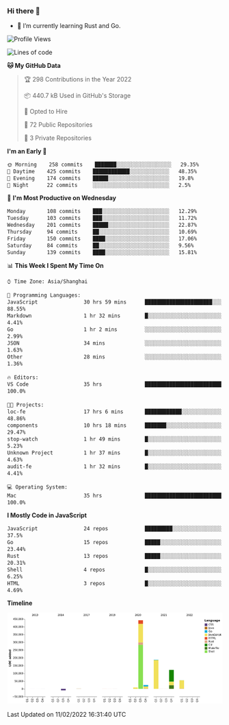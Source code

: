 ### Hi there 👋

- 🌱 I’m currently learning Rust and Go.

<!--START_SECTION:waka-->
![Profile Views](http://img.shields.io/badge/Profile%20Views-1-blue)

![Lines of code](https://img.shields.io/badge/From%20Hello%20World%20I%27ve%20Written-837%20Thousand%20lines%20of%20code-blue)

**🐱 My GitHub Data** 

> 🏆 298 Contributions in the Year 2022
 > 
> 📦 440.7 kB Used in GitHub's Storage 
 > 
> 💼 Opted to Hire
 > 
> 📜 72 Public Repositories 
 > 
> 🔑 3 Private Repositories  
 > 
**I'm an Early 🐤** 

```text
🌞 Morning    258 commits    ███████░░░░░░░░░░░░░░░░░░   29.35% 
🌆 Daytime    425 commits    ████████████░░░░░░░░░░░░░   48.35% 
🌃 Evening    174 commits    █████░░░░░░░░░░░░░░░░░░░░   19.8% 
🌙 Night      22 commits     ░░░░░░░░░░░░░░░░░░░░░░░░░   2.5%

```
📅 **I'm Most Productive on Wednesday** 

```text
Monday       108 commits    ███░░░░░░░░░░░░░░░░░░░░░░   12.29% 
Tuesday      103 commits    ███░░░░░░░░░░░░░░░░░░░░░░   11.72% 
Wednesday    201 commits    █████░░░░░░░░░░░░░░░░░░░░   22.87% 
Thursday     94 commits     ██░░░░░░░░░░░░░░░░░░░░░░░   10.69% 
Friday       150 commits    ████░░░░░░░░░░░░░░░░░░░░░   17.06% 
Saturday     84 commits     ██░░░░░░░░░░░░░░░░░░░░░░░   9.56% 
Sunday       139 commits    ████░░░░░░░░░░░░░░░░░░░░░   15.81%

```


📊 **This Week I Spent My Time On** 

```text
⌚︎ Time Zone: Asia/Shanghai

💬 Programming Languages: 
JavaScript               30 hrs 59 mins      ██████████████████████░░░   88.55% 
Markdown                 1 hr 32 mins        █░░░░░░░░░░░░░░░░░░░░░░░░   4.41% 
Go                       1 hr 2 mins         ░░░░░░░░░░░░░░░░░░░░░░░░░   2.99% 
JSON                     34 mins             ░░░░░░░░░░░░░░░░░░░░░░░░░   1.63% 
Other                    28 mins             ░░░░░░░░░░░░░░░░░░░░░░░░░   1.36%

🔥 Editors: 
VS Code                  35 hrs              █████████████████████████   100.0%

🐱‍💻 Projects: 
loc-fe                   17 hrs 6 mins       ████████████░░░░░░░░░░░░░   48.86% 
components               10 hrs 18 mins      ███████░░░░░░░░░░░░░░░░░░   29.47% 
stop-watch               1 hr 49 mins        █░░░░░░░░░░░░░░░░░░░░░░░░   5.23% 
Unknown Project          1 hr 37 mins        █░░░░░░░░░░░░░░░░░░░░░░░░   4.63% 
audit-fe                 1 hr 32 mins        █░░░░░░░░░░░░░░░░░░░░░░░░   4.41%

💻 Operating System: 
Mac                      35 hrs              █████████████████████████   100.0%

```

**I Mostly Code in JavaScript** 

```text
JavaScript               24 repos            █████████░░░░░░░░░░░░░░░░   37.5% 
Go                       15 repos            █████░░░░░░░░░░░░░░░░░░░░   23.44% 
Rust                     13 repos            █████░░░░░░░░░░░░░░░░░░░░   20.31% 
Shell                    4 repos             █░░░░░░░░░░░░░░░░░░░░░░░░   6.25% 
HTML                     3 repos             █░░░░░░░░░░░░░░░░░░░░░░░░   4.69%

```


**Timeline**

![Chart not found](https://raw.githubusercontent.com/elton/elton/main/charts/bar_graph.png) 


 Last Updated on 11/02/2022 16:31:40 UTC
<!--END_SECTION:waka-->

<!--
**elton/elton** is a ✨ _special_ ✨ repository because its `README.md` (this file) appears on your GitHub profile.

Here are some ideas to get you started:

- 🔭 I’m currently working on ...
- 🌱 I’m currently learning ...
- 👯 I’m looking to collaborate on ...
- 🤔 I’m looking for help with ...
- 💬 Ask me about ...
- 📫 How to reach me: ...
- 😄 Pronouns: ...
- ⚡ Fun fact: ...
-->
